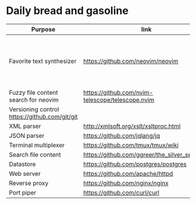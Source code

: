 # Daily bread and gasoline
| Purpose                                       | link                                             | comment                                                   |
| ---                                           | ---                                              | ---                                                       |
| Favorite text synthesizer                     | https://github.com/neovim/neovim                 | remember neovim also has a text editor named insert mode. |
| Fuzzy file content search for neovim          | https://github.com/nvim-telescope/telescope.nvim |                                                           |
| Versioning control https://github.com/git/git |                                                  |                                                           |
| XML parser                                    | http://xmlsoft.org/xslt/xsltproc.html            |                                                           |
| JSON parser                                   | https://github.com/jqlang/jq                     |                                                           |
| Terminal multiplexer                          | https://github.com/tmux/tmux/wiki                |                                                           |
| Search file content                           | https://github.com/ggreer/the_silver_searcher    |                                                           |
| Datastore                                     | https://github.com/postgres/postgres             |                                                           |
| Web server                                    | https://github.com/apache/httpd                  |                                                           |
| Reverse proxy                                 | https://github.com/nginx/nginx                   |                                                           |
| Port piper                                    | https://github.com/curl/curl                     |                                                           |
